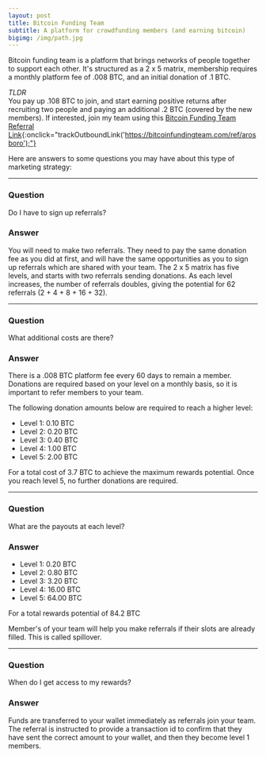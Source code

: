 ```yaml
---
layout: post
title: Bitcoin Funding Team
subtitle: A platform for crowdfunding members (and earning bitcoin)
bigimg: /img/path.jpg
---
```


Bitcoin funding team is a platform that brings networks of people together to
support each other.  It's structured as a 2 x 5 matrix, membership requires a
monthly platform fee of .008 BTC, and an initial donation of .1 BTC.

*TLDR*  
You pay up .108 BTC to join, and start earning positive returns after
recruiting two people and paying an additional .2 BTC (covered by the new
members).  If interested, join my team using this [Bitcoin Funding Team Referral Link](https://bitcoinfundingteam.com/ref/arosboro){:onclick="trackOutboundLink('https://bitcoinfundingteam.com/ref/arosboro');"}

Here are answers to some questions you may have about this type of marketing strategy:

---

### Question
Do I have to sign up referrals?

### Answer
You will need to make two referrals. They need to pay the same donation fee as
you did at first, and will have the same opportunities as you to sign up
referrals which are shared with your team.  The 2 x 5 matrix has five levels,
and starts with two referrals sending donations.  As each level increases, the
number of referrals doubles, giving the potential for 62 referrals
(2 + 4 + 8 + 16 + 32).

---

### Question
What additional costs are there?

### Answer
There is a .008 BTC platform fee every 60 days to
remain a member.  Donations are required based on your level on a monthly basis,
so it is important to refer members to your team.

The following donation amounts below are required to reach a higher level:

* Level 1: 0.10 BTC
* Level 2: 0.20 BTC
* Level 3: 0.40 BTC
* Level 4: 1.00 BTC
* Level 5: 2.00 BTC

For a total cost of 3.7 BTC to achieve the maximum rewards potential.  Once you
reach level 5, no further donations are required.

---

### Question
What are the payouts at each level?

### Answer
* Level 1: 0.20 BTC
* Level 2: 0.80 BTC
* Level 3: 3.20 BTC
* Level 4: 16.00 BTC
* Level 5: 64.00 BTC

For a total rewards potential of 84.2 BTC

Member's of your team will help you make referrals if their
slots are already filled.  This is called spillover.

---

### Question
When do I get access to my rewards?

### Answer
Funds are transferred to your wallet immediately as referrals join your team.
The referral is instructed to provide a transaction id to confirm that they have
sent the correct amount to your wallet, and then they become level 1 members.
